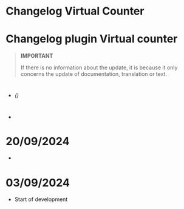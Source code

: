 # Changelog Virtual Counter

# Changelog plugin Virtual counter

>**IMPORTANT**
>
>If there is no information about the update, it is because it only concerns the update of documentation, translation or text.

# 

-  *()*

# 

- 

# 20/09/2024

- 

# 03/09/2024

- Start of development

